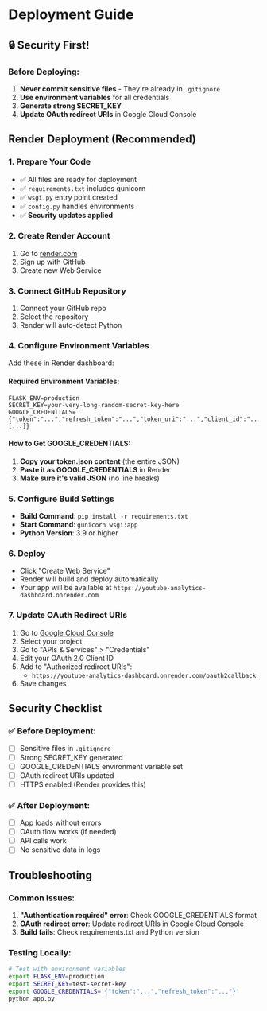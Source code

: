 # Deployment Guide

## 🔒 Security First!

### Before Deploying:
1. **Never commit sensitive files** - They're already in `.gitignore`
2. **Use environment variables** for all credentials
3. **Generate strong SECRET_KEY**
4. **Update OAuth redirect URIs** in Google Cloud Console

## Render Deployment (Recommended)

### 1. Prepare Your Code
- ✅ All files are ready for deployment
- ✅ `requirements.txt` includes gunicorn
- ✅ `wsgi.py` entry point created
- ✅ `config.py` handles environments
- ✅ **Security updates applied**

### 2. Create Render Account
1. Go to [render.com](https://render.com)
2. Sign up with GitHub
3. Create new Web Service

### 3. Connect GitHub Repository
1. Connect your GitHub repo
2. Select the repository
3. Render will auto-detect Python

### 4. Configure Environment Variables
Add these in Render dashboard:

#### **Required Environment Variables:**
```
FLASK_ENV=production
SECRET_KEY=your-very-long-random-secret-key-here
GOOGLE_CREDENTIALS={"token":"...","refresh_token":"...","token_uri":"...","client_id":"...","client_secret":"...","scopes":[...]}
```

#### **How to Get GOOGLE_CREDENTIALS:**
1. **Copy your token.json content** (the entire JSON)
2. **Paste it as GOOGLE_CREDENTIALS** in Render
3. **Make sure it's valid JSON** (no line breaks)

### 5. Configure Build Settings
- **Build Command**: `pip install -r requirements.txt`
- **Start Command**: `gunicorn wsgi:app`
- **Python Version**: 3.9 or higher

### 6. Deploy
- Click "Create Web Service"
- Render will build and deploy automatically
- Your app will be available at `https://youtube-analytics-dashboard.onrender.com`

### 7. Update OAuth Redirect URIs
1. Go to [Google Cloud Console](https://console.cloud.google.com/)
2. Select your project
3. Go to "APIs & Services" > "Credentials"
4. Edit your OAuth 2.0 Client ID
5. Add to "Authorized redirect URIs":
   - `https://youtube-analytics-dashboard.onrender.com/oauth2callback`
6. Save changes

## Security Checklist

### ✅ Before Deployment:
- [ ] Sensitive files in `.gitignore`
- [ ] Strong SECRET_KEY generated
- [ ] GOOGLE_CREDENTIALS environment variable set
- [ ] OAuth redirect URIs updated
- [ ] HTTPS enabled (Render provides this)

### ✅ After Deployment:
- [ ] App loads without errors
- [ ] OAuth flow works (if needed)
- [ ] API calls work
- [ ] No sensitive data in logs

## Troubleshooting

### Common Issues:
1. **"Authentication required" error**: Check GOOGLE_CREDENTIALS format
2. **OAuth redirect error**: Update redirect URIs in Google Cloud Console
3. **Build fails**: Check requirements.txt and Python version

### Testing Locally:
```bash
# Test with environment variables
export FLASK_ENV=production
export SECRET_KEY=test-secret-key
export GOOGLE_CREDENTIALS='{"token":"...","refresh_token":"..."}'
python app.py
``` 